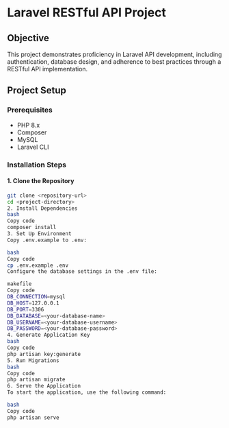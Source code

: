 # Laravel RESTful API Project

## Objective
This project demonstrates proficiency in Laravel API development, including authentication, database design, and adherence to best practices through a RESTful API implementation.

## Project Setup

### Prerequisites
- PHP 8.x
- Composer
- MySQL
- Laravel CLI

### Installation Steps

#### 1. Clone the Repository
```bash
git clone <repository-url>
cd <project-directory>
2. Install Dependencies
bash
Copy code
composer install
3. Set Up Environment
Copy .env.example to .env:

bash
Copy code
cp .env.example .env
Configure the database settings in the .env file:

makefile
Copy code
DB_CONNECTION=mysql
DB_HOST=127.0.0.1
DB_PORT=3306
DB_DATABASE=<your-database-name>
DB_USERNAME=<your-database-username>
DB_PASSWORD=<your-database-password>
4. Generate Application Key
bash
Copy code
php artisan key:generate
5. Run Migrations
bash
Copy code
php artisan migrate
6. Serve the Application
To start the application, use the following command:

bash
Copy code
php artisan serve